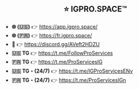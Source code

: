 <span align="center">
  
  ## ⭐️ IGPRO.SPACE™  
</span>

- **🌐 (🇺🇸)** 👉 https://app.igpro.space/
- **🌐 (🇫🇷)** 👉 https://fr.igpro.space/
- **👾** 👉 https://discord.gg/AVeft2HDZU
- **🇺🇸 TG** 👉 https://t.me/FollowProServices
- **🇫🇷 TG** 👉 https://t.me/ProServicesIG
- **🇺🇸 TG・(24/7)** 👉 https://t.me/IGProServicesENv
- **🇫🇷 TG・(24/7)** 👉 https://t.me/ProServicesIGn

